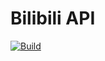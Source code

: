 # Bilibili API

[![Build](https://github.com/gwy15/biliapi/actions/workflows/build.yml/badge.svg?branch=main)](https://github.com/gwy15/biliapi/actions/workflows/build.yml)
